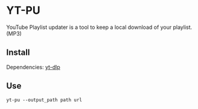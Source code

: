 # YT-PU

YouTube Playlist updater is a tool to keep a local download of your playlist. (MP3)

## Install
Dependencies: [yt-dlp](https://github.com/yt-dlp/yt-dlp)

## Use
```
yt-pu --output_path path url
```
